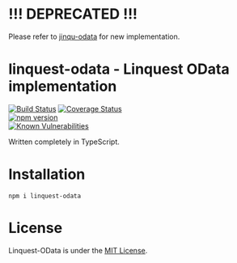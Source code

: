 # !!! DEPRECATED !!!

Please refer to [jinqu-odata](https://github.com/jin-qu/jinqu-odata) for new implementation.


# linquest-odata - Linquest OData implementation

[![Build Status](https://travis-ci.org/jin-qu/linquest-odata.svg?branch=master)](https://travis-ci.org/jin-qu/linquest-odata)
[![Coverage Status](https://coveralls.io/repos/github/jin-qu/linquest-odata/badge.svg?branch=master)](https://coveralls.io/github/jin-qu/linquest-odata?branch=master)	
[![npm version](https://badge.fury.io/js/linquest-odata.svg)](https://badge.fury.io/js/linquest-odata)	
<a href="https://snyk.io/test/npm/linquest-odata"><img src="https://snyk.io/test/npm/linquest-odata/badge.svg" alt="Known Vulnerabilities" data-canonical-src="https://snyk.io/test/npm/linquest-odata" style="max-width:100%;"></a>

Written completely in TypeScript.

# Installation
```
npm i linquest-odata
```

# License
Linquest-OData is under the [MIT License](LICENSE).
